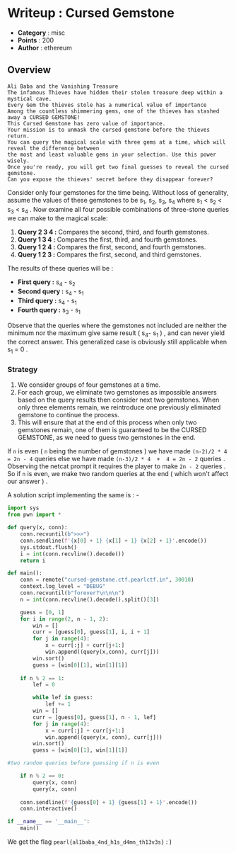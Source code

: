 # Writeup : Cursed Gemstone 

- **Category** : misc
- **Points** : 200
- **Author** : ethereum

## Overview

```
Ali Baba and the Vanishing Treasure
The infamous Thieves have hidden their stolen treasure deep within a mystical cave.
Every Gem the thieves stole has a numerical value of importance
Among the countless shimmering gems, one of the thieves has stashed away a CURSED GEMSTONE!
This Cursed Gemstone has zero value of importance.
Your mission is to unmask the cursed gemstone before the thieves return.
You can query the magical scale with three gems at a time, which will reveal the difference between
the most and least valuable gems in your selection. Use this power wisely.
Once you're ready, you will get two final guesses to reveal the cursed gemstone.
Can you expose the thieves' secret before they disappear forever?
```

Consider only four gemstones for the time being. Without loss of generality, assume the values of these gemstones to be s<sub>1</sub>, s<sub>2</sub>, s<sub>3</sub>, s<sub>4</sub>  where  s<sub>1</sub> < s<sub>2</sub> < s<sub>3</sub> < s<sub>4</sub>  . Now examine all four possible combinations of three-stone queries we can make to the magical scale:

1. **Query 2 3 4 :** Compares the second, third, and fourth gemstones.
2. **Query 1 3 4 :** Compares the first, third, and fourth gemstones.
3. **Query 1 2 4 :** Compares the first, second, and fourth gemstones.
4. **Query 1 2 3 :** Compares the first, second, and third gemstones.

The results of these queries will be :
- **First query :**  s<sub>4</sub> - s<sub>2</sub> 
- **Second query :**  s<sub>4</sub> - s<sub>1</sub> 
- **Third query :**  s<sub>4</sub> - s<sub>1</sub> 
- **Fourth query :**  s<sub>3</sub> - s<sub>1</sub> 

Observe that the queries where the gemstones not included are neither the minimum nor the maximum give same result ( s<sub>4</sub>- s<sub>1</sub> ) , and can never yield the correct answer. This generalized case is obviously still applicable when  s<sub>1</sub> = 0 .

### Strategy
1.  We consider groups of four gemstones at a time.
2. For each group, we eliminate two gemstones as impossible answers based on the query results then consider next two gemstones. When only three elements remain, we reintroduce one previously eliminated gemstone to continue the process.
3. This will ensure that at the end of this process when only two gemstones remain, one of them is guaranteed to be the CURSED GEMSTONE, as we need to guess two gemstones in the end.

If `n` is even ( `n` being the number of gemstones ) we have made `(n-2)/2 * 4 = 2n - 4` queries else we have made `(n-3)/2 * 4  +  4 = 2n - 2` queries . Observing the netcat prompt it requires the player to make `2n - 2` queries . So if  `n` is even, we make two random queries at the end ( which won't affect our answer ) .

A solution script implementing the same is : -

```python 
import sys
from pwn import *

def query(x, conn):
    conn.recvuntil(b">>>")
    conn.sendline(f'{x[0] + 1} {x[1] + 1} {x[2] + 1}'.encode())
    sys.stdout.flush()
    i = int(conn.recvline().decode())
    return i

def main():
    conn = remote("cursed-gemstone.ctf.pearlctf.in", 30010)
    context.log_level = "DEBUG"
    conn.recvuntil(b"forever?\n\n\n")
    n = int(conn.recvline().decode().split()[3])

    guess = [0, 1]
    for i in range(2, n - 1, 2):
        win = []
        curr = [guess[0], guess[1], i, i + 1]
        for j in range(4):
            x = curr[:j] + curr[j+1:]
            win.append((query(x,conn), curr[j]))
        win.sort()
        guess = [win[0][1], win[1][1]]
    
    if n % 2 == 1:
        lef = 0

        while lef in guess:
            lef += 1
        win = []
        curr = [guess[0], guess[1], n - 1, lef]
        for j in range(4):
            x = curr[:j] + curr[j+1:]
            win.append((query(x, conn), curr[j]))
        win.sort()
        guess = [win[0][1], win[1][1]]

#two random queries before guessing if n is even 

    if n % 2 == 0:
        query(x, conn)
        query(x, conn)
    
    conn.sendline(f'{guess[0] + 1} {guess[1] + 1}'.encode())
    conn.interactive()

if __name__ == '__main__':
    main()
```
We get the flag `pearl{al1baba_4nd_h1s_d4mn_th13v3s}` : )

